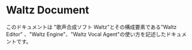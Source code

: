 # Waltz Document
このドキュメントは "歌声合成ソフト Waltz"とその構成要素である"Waltz Editor" 、"Waltz Engine"、"Waltz Vocal Agent"の使い方を記述したドキュメントです。
